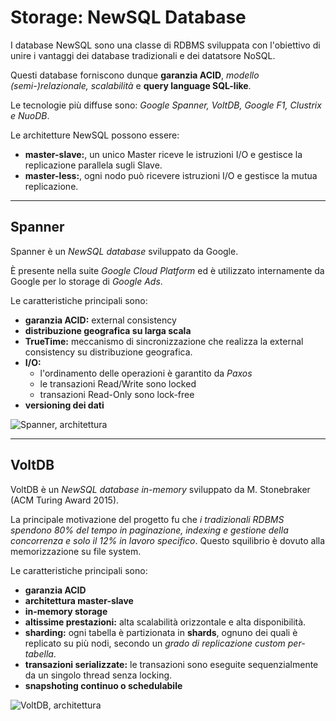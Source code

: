 # Storage: NewSQL Database
I database NewSQL sono una classe di RDBMS sviluppata con l'obiettivo di unire i vantaggi dei database tradizionali e dei datatsore NoSQL.

Questi database forniscono dunque **garanzia ACID**, **modello (semi-)relazionale*, *scalabilità** e **query language SQL-like**.

Le tecnologie più diffuse sono: *Google Spanner, VoltDB, Google F1, Clustrix e NuoDB*.

Le architetture NewSQL possono essere:

* **master-slave:**, un unico Master riceve le istruzioni I/O e gestisce la replicazione parallela sugli Slave.
* **master-less:**, ogni nodo può ricevere istruzioni I/O e gestisce la mutua replicazione.

---

## Spanner
Spanner è un *NewSQL database* sviluppato da Google.

È presente nella suite *Google Cloud Platform* ed è utilizzato internamente da Google per lo storage di *Google Ads*.

Le caratteristiche principali sono:

* **garanzia ACID:** external consistency
* **distribuzione geografica su larga scala**
* **TrueTime:** meccanismo di sincronizzazione che realizza la external consistency su distribuzione geografica.
* **I/O:**
  * l'ordinamento delle operazioni è garantito da *Paxos*
  * le transazioni Read/Write sono locked
  * transazioni Read-Only sono lock-free
* **versioning dei dati**

![Spanner, architettura](img/data-storage-spanner-architecture.png "Spanner, architettura")

---

## VoltDB
VoltDB è un *NewSQL database in-memory* sviluppato da M. Stonebraker (ACM Turing Award 2015).

La principale motivazione del progetto fu che *i tradizionali RDBMS spendono 80% del tempo in paginazione, indexing e gestione della concorrenza e solo il 12% in lavoro specifico*.
Questo squilibrio è dovuto alla memorizzazione su file system.

Le caratteristiche principali sono:

* **garanzia ACID**
* **architettura master-slave**
* **in-memory storage**
* **altissime prestazioni:** alta scalabilità orizzontale e alta disponibilità.
* **sharding:** ogni tabella è partizionata in **shards**, ognuno dei quali è replicato su più nodi, secondo un *grado di replicazione custom per-tabella*.
* **transazioni serializzate:** le transazioni sono eseguite sequenzialmente da un singolo thread senza locking.
* **snapshoting continuo o schedulabile**

![VoltDB, architettura](img/data-storage-voltdb-architecture.png "VoltDB, architettura")
